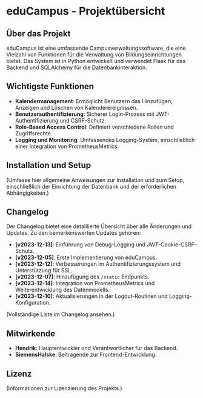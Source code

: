 # eduCampus - Projektübersicht

## Über das Projekt

eduCampus ist eine umfassende Campusverwaltungssoftware, die eine Vielzahl von Funktionen für die Verwaltung von Bildungseinrichtungen bietet. Das System ist in Python entwickelt und verwendet Flask für das Backend und SQLAlchemy für die Datenbankinteraktion.

## Wichtigste Funktionen

- **Kalendermanagement**: Ermöglicht Benutzern das Hinzufügen, Anzeigen und Löschen von Kalenderereignissen.
- **Benutzerauthentifizierung**: Sicherer Login-Prozess mit JWT-Authentifizierung und CSRF-Schutz.
- **Role-Based Access Control**: Definiert verschiedene Rollen und Zugriffsrechte.
- **Logging und Monitoring**: Umfassendes Logging-System, einschließlich einer Integration von PrometheusMetrics.

## Installation und Setup

(Umfasse hier allgemeine Anweisungen zur Installation und zum Setup, einschließlich der Einrichtung der Datenbank und der erforderlichen Abhängigkeiten.)

## Changelog

Der Changelog bietet eine detaillierte Übersicht über alle Änderungen und Updates. Zu den bemerkenswerten Updates gehören:

- **[v2023-12-13]**: Einführung von Debug-Logging und JWT-Cookie-CSRF-Schutz.
- **[v2023-12-05]**: Erste Implementierung von eduCampus.
- **[v2023-12-12]**: Verbesserungen im Authentifizierungssystem und Unterstützung für SSL.
- **[v2023-12-07]**: Hinzufügung des `/static` Endpunkts.
- **[v2023-12-14]**: Integration von PrometheusMetrics und Weiterentwicklung des Datenmodells.
- **[v2023-12-10]**: Aktualisierungen in der Logout-Routinen und Logging-Konfiguration.

(Vollständige Liste im Changelog ansehen.)

## Mitwirkende

- **Hendrik**: Hauptentwickler und Verantwortlicher für das Backend.
- **SiemensHalske**: Beitragende zur Frontend-Entwicklung.

## Lizenz

(Informationen zur Lizenzierung des Projekts.)

